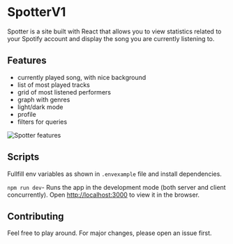# SpotterV1

Spotter is a site built with React that allows you to view statistics related to your Spotify account and display the song you are currently listening to.

## Features

- currently played song, with nice background
- list of most played tracks
- grid of most listened performers
- graph with genres
- light/dark mode
- profile
- filters for queries

![Spotter features](https://user-images.githubusercontent.com/67285453/234614392-6a89d2f0-9778-4a48-81e5-ceeaf46e0391.png)


## Scripts

Fullfill env variables as shown in `.envexample` file and install dependencies.

`npm run dev`- Runs the app in the development mode (both server and client concurrently). Open [http://localhost:3000](http://localhost:3000) to view it in the browser.

## Contributing

Feel free to play around. For major changes, please open an issue first.
